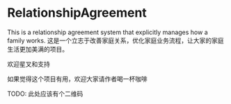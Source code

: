 # RelationshipAgreement
This is a relationship agreement system that explicitly manages how a family works.
这是一个立志于改善家庭关系，优化家庭业务流程，让大家的家庭生活更加美满的项目。

欢迎星叉和支持

如果觉得这个项目有用，欢迎大家请作者喝一杯咖啡

TODO: 此处应该有个二维码
